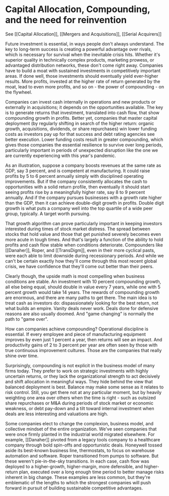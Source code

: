 # Capital Allocation, Compounding, and the need for reinvention

See [[Capital Allocation]], [[Mergers and Acquisitions]], [[Serial Acquirers]]


Future investment is essential, in ways people don't always understand. The key to long-term success is creating a powerful advantage over rivals, which is necessary for survival when the inevitable crisis hits. Whether it's superior quality in technically complex products, marketing prowess, or advantaged distribution networks, these don't come right away. Companies have to build a moat with sustained investments in competitively important areas. If done well, those investments should eventually yield ever-higher results. More profits, invested at the higher rate of return generated by the moat, lead to even more profits, and so on - the power of compounding - on the flywheel.


Companies can invest cash internally in operations and new products or externally in acquisitions; it depends on the opportunities available. The key is to generate returns that investment, translated into cash flow, that show compounding growth in profits. Better yet, companies that master capital deployment (by regularly shifting in search of the higher return: organic growth, acquisitions, dividends, or share repurchases) win lower funding costs as investors pay up for that success and debt rating agencies see better execution. Lower funding costs result in greater compounding, which gives those companies the essential resilience to survive over long periods, particularly important in periods of unexpected disruption like the one we are currently experiencing with this year's pandemic.

As an illustration, suppose a company boosts revenues at the same rate as GDP, say 3 percent, and is competent at manufacturing. It could raise profits by 5 to 6 percent annually simply with disciplined operating improvements. But if the company consistently allocates the cash to opportunities with a solid return profile, then eventually it should start seeing profits rise by a meaningfully higher rate, say 8 to 9 percent annually. And if the company pursues businesses with a growth rate higher than the GDP, then it can achieve double-digit growth in profits. Double digit growth is what puts a company well into the top quartile of a wide peer group, typically. A target worth pursuing.


That growth algorithm can prove particularly important in keeping investors interested during times of stock market distress. The spread between stocks that hold value and those that get punished severely becomes even more acute in tough times. And that's largely a function of the ability to hold profits and cash flow stable when conditions deteriorate. Compounders like [[Danaher]], Roper, and [[TransDigm]], even in their more cyclical pasts, were each able to limit downside during recessionary periods. And while we can't be certain exactly how they'll come through this most recent global crisis, we have confidence that they'll come out better than their peers.

Clearly though, the upside math is most compelling when business conditions are stable. An investment with 10 percent compounding growth, all else being equal, should double in value every 7 years, while one with 5 percent growth would take 14 years. The rewards of compounding growth are enormous, and there are many paths to get there. The main idea is to treat cash as investors do: dispassionately looking for the best return, not what builds an empire. Vanity deals never work. Deals done for defensive reasons are also usually doomed. And "game changing" is normally the path to "game over".

How can companies achieve compounding? Operational discipline is essential. If every employee and piece of manufacturing equipment improves by even just 1 percent a year, then returns will see an impact. And productivity gains of 2 to 3 percent per year are often seen by those with true continuous improvement cultures. Those are the companies that really shine over time.

Surprisingly, compounding is not explicit in the business model of many firms today. They prefer to work on strategic investments with highly uncertain returns, or they lack the organizational strength to act decisively and shift allocation in meaningful ways. They hide behind the view that balanced deployment is best. Balance may make some sense as it relates to risk control. Still, you get there not at any particular moment, but by heavily weighting one area over others when the time is right - such as outsized share repurchases or M&A during periods of stock market or economic weakness, or debt pay-down and a tilt toward internal investment when deals are less interesting and valuations are high.

Some companies elect to change the complexion, business model, and collective mindset of the entire organization. We've seen companies that were once firmly planted in the industrial world migrated elsewhere. For example, [[Danaher]] pivoted from a legacy tools company to a healthcare company through bold spin-offs and opportunistic deals. Honeywell tossed aside its best-known business line, thermostats, to focus on warehouse automation and software. Roper transitioned from pumps to software. But these weren't pie-in-the-sky transitions. In each case, cash flow was deployed to a higher-growth, higher-margin, more defensible, and higher-return plan, executed over a long enough time period to better manage risks inherent in big change. These examples are less common, but they're emblematic of the lengths to which the strongest companies will push forward in pursuit of building sustainable competitive advantages.


